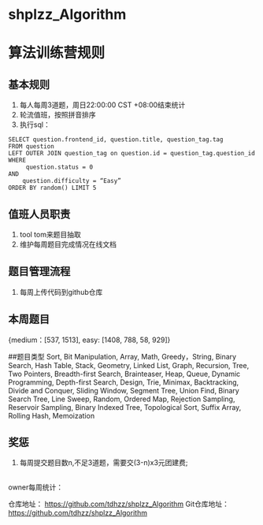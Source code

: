 # shplzz_Algorithm
# 算法训练营规则

## 基本规则
1. 每人每周3道题，周日22:00:00 CST +08:00结束统计
2. 轮流值班，按照拼音排序
3. 执行sql：
```
SELECT question.frontend_id, question.title, question_tag.tag 
FROM question 
LEFT OUTER JOIN question_tag on question.id = question_tag.question_id 
WHERE 
     question.status = 0 
AND
    question.difficulty = “Easy”
ORDER BY random() LIMIT 5
```
## 值班人员职责
1. tool tom来题目抽取
2. 维护每周题目完成情况在线文档

## 题目管理流程
1. 每周上传代码到github仓库

## 本周题目
{medium：[537, 1513],
easy: [1408, 788, 58, 929]}

##题目类型
Sort, Bit Manipulation, Array, Math, Greedy，String, Binary Search, Hash Table, Stack, Geometry, Linked List, Graph, Recursion, Tree, Two Pointers, Breadth-first Search, Brainteaser, Heap, Queue, Dynamic Programming, Depth-first Search, Design, Trie, Minimax, Backtracking, Divide and Conquer, Sliding Window, Segment Tree, Union Find, Binary Search Tree, Line Sweep, Random, Ordered Map, Rejection Sampling, Reservoir Sampling, Binary Indexed Tree, Topological Sort, Suffix Array, Rolling Hash, Memoization

## 奖惩
1. 每周提交题目数n,不足3道题，需要交(3-n)x3元团建费;
## 
owner每周统计：

仓库地址：
https://github.com/tdhzz/shplzz_Algorithm
Git仓库地址：
https://github.com/tdhzz/shplzz_Algorithm
